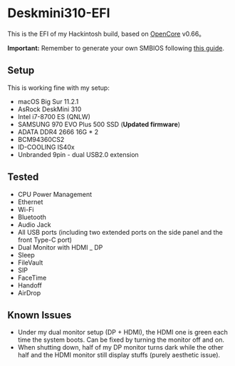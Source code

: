 # Deskmini310-EFI

This is the EFI of my Hackintosh build, based on [OpenCore](https://github.com/acidanthera/OpenCorePkg) v0.66。

**Important:** Remember to generate your own SMBIOS following [this guide](https://dortania.github.io/OpenCore-Install-Guide/config.plist/coffee-lake.html#platforminfo).

## Setup

This is working fine with my setup:

* macOS Big Sur 11.2.1
* AsRock DeskMini 310
* Intel i7-8700 ES (QNLW)
* SAMSUNG 970 EVO Plus 500 SSD (**Updated firmware**)
* ADATA DDR4 2666 16G * 2
* BCM94360CS2
* ID-COOLING IS40x
* Unbranded 9pin - dual USB2.0 extension

## Tested

* CPU Power Management
* Ethernet
* Wi-Fi
* Bluetooth
* Audio Jack
* All USB ports (including two extended ports on the side panel and the front Type-C port)
* Dual Monitor with HDMI _ DP
* Sleep
* FileVault
* SIP
* FaceTime
* Handoff
* AirDrop

## Known Issues

* Under my dual monitor setup (DP + HDMI), the HDMI one is green each time the system boots. Can be fixed by turning the monitor off and on.
* When shutting down, half of my DP monitor turns dark while the other half and the HDMI monitor still display stuffs (purely aesthetic issue).

